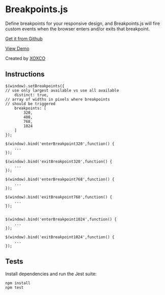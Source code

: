# Breakpoints.js

Define breakpoints for your responsive design, and Breakpoints.js will fire custom events when the browser enters and/or exits that breakpoint.

[Get it from Github](https://github.com/xoxco/breakpoints)

[View Demo](http://xoxco.com/projects/code/breakpoints/)

Created by [XOXCO](http://xoxco.com)

## Instructions

	$(window).setBreakpoints({
	// use only largest available vs use all available
		distinct: true, 
	// array of widths in pixels where breakpoints
	// should be triggered
		breakpoints: [
			320,
			480,
			768,
			1024
		] 
	});		
	
	$(window).bind('enterBreakpoint320',function() {
		...
	});
	
	$(window).bind('exitBreakpoint320',function() {
		...
	});
	
	$(window).bind('enterBreakpoint768',function() {
		...
	});
	
	$(window).bind('exitBreakpoint768',function() {
		...
	});
	
	
	$(window).bind('enterBreakpoint1024',function() {
		...
	});
	
	$(window).bind('exitBreakpoint1024',function() {
		...
	});


## Tests

Install dependencies and run the Jest suite:

```
npm install
npm test
```

